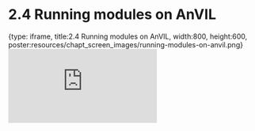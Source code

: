 # 2.4 Running modules on AnVIL
 
{type: iframe, title:2.4 Running modules on AnVIL, width:800, height:600, poster:resources/chapt_screen_images/running-modules-on-anvil.png}
![](https://sayumiyork.github.io/c-moor-ottr-generic/running-modules-on-anvil.html)
 

 
